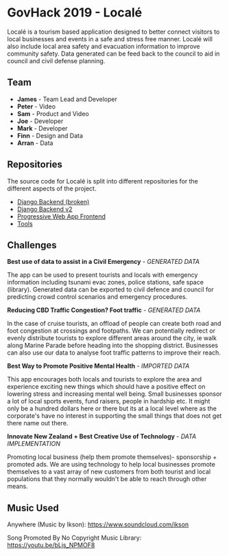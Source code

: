 # GovHack 2019 - Localé

Localé is a tourism based application designed to better connect visitors to local businesses and events in a safe and stress free manner. Localé will also include local area safety and evacuation information to improve community safety. Data generated can be feed back to the council to aid in council and civil defense planning.

## Team

* **James** - Team Lead and Developer
* **Peter** - Video
* **Sam** - Product and Video
* **Joe** - Developer
* **Mark** - Developer
* **Finn** - Design and Data
* **Arran** - Data

## Repositories

The source code for Localé is split into different repositories for the different aspects of the project.

* [Django Backend (broken)](https://github.com/TeamIO-NZ/locale-backend/)
* [Django Backend v2](https://github.com/TeamIO-NZ/locale-backend-v2/)
* [Progressive Web App Frontend](https://github.com/TeamIO-NZ/locale-pwa/)
* [Tools](https://github.com/TeamIO-NZ/local-tools)

## Challenges

**Best use of data to assist in a Civil Emergency** - *GENERATED DATA*

The app can be used to present tourists and locals with emergency information including tsunami evac zones, police stations, safe space (library). Generated data can be exported to civil defence and council for predicting crowd control scenarios and emergency procedures.

**Reducing CBD Traffic Congestion? Foot traffic** - *GENERATED DATA*

In the case of cruise tourists, an offload of people can create both road and foot congestion at crossings and footpaths. We can potentially redirect or evenly distribute tourists to explore different areas around the city, ie walk along Marine Parade before heading into the shopping district. Businesses can also use our data to analyse foot traffic patterns to improve their reach.

**Best Way to Promote Positive Mental Health** - *IMPORTED DATA*

This app encourages both locals and tourists to explore the area and experience exciting new things which should have a positive effect on lowering stress and increasing mental well being. Small businesses sponsor a lot of local sports events, fund raisers, people in hardship etc. It might only be a hundred dollars here or there but its at a local level where as the corporate's have no interest in supporting the small things that does not get there name out there.

**Innovate New Zealand + Best Creative Use of Technology** - *DATA IMPLEMENTATION*

Promoting local business (help them promote themselves)- sponsorship + promoted ads. We are using technology to help local businesses promote themselves to a vast array of new customers from both tourist and local populations that they normally wouldn't be able to reach through other means.

## Music Used

Anywhere (Music by Ikson): <https://www.soundcloud.com/ikson>

Song Promoted By No Copyright Music Library: <https://youtu.be/bLjs_NPMOF8>
